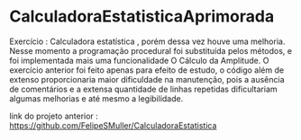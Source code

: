 # CalculadoraEstatisticaAprimorada
Exercício  : Calculadora estatística , porém dessa vez houve uma melhoria. Nesse momento  a programação procedural foi substituída pelos métodos, e foi implementada mais uma funcionalidade O Cálculo da Amplitude.
O exercício anterior foi feito apenas para efeito de estudo, o código além de extenso proporcionaria maior dificuldade na manutenção, pois a ausência de comentários e a extensa quantidade de linhas repetidas dificultariam algumas melhorias e até mesmo a legibilidade.

link do projeto anterior : https://github.com/FelipeSMuller/CalculadoraEstatistica
